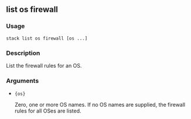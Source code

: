 ## list os firewall

### Usage

`stack list os firewall [os ...]`

### Description


List the firewall rules for an OS.



### Arguments

* `{os}`

   Zero, one or more OS names. If no OS names are supplied, the firewall
        rules for all OSes are listed.



